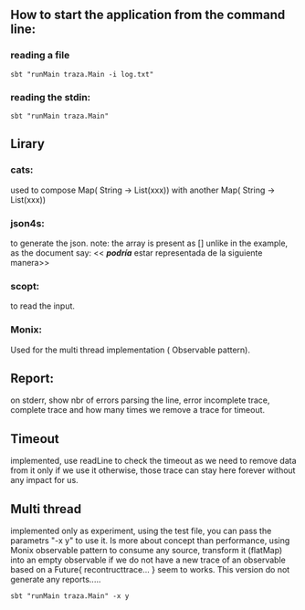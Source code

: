 ## How to start the application from the command line:


### reading a file

```
sbt "runMain traza.Main -i log.txt"
```

### reading the stdin:

```
sbt "runMain traza.Main"
```

## Lirary

### cats:
used to compose Map( String -> List(xxx)) with another Map( String -> List(xxx))

### json4s:
to generate the json. note: the array is present as [] unlike in the
example, as the document say:
<< ***podría*** estar representada de la siguiente manera>>

### scopt:
to read the input.

### Monix:
Used for the multi thread implementation ( Observable pattern).

## Report:
on stderr, show nbr of errors parsing the line,
error incomplete trace, complete trace and how many times
we remove a trace for timeout.



## Timeout
implemented, use readLine to check the timeout as we need to remove
data from it only if we use it otherwise, those trace can stay here
forever without any impact for us.

## Multi thread

implemented only as experiment, using the test file,
you can pass the parametrs "-x y" to use it. Is more about concept
than performance, using Monix observable pattern to consume any source,
transform it (flatMap) into an empty observable if we do not have a new
trace of an observable based on a Future{ recontructtrace... }
seem to works. This version do not generate any reports.....

```
sbt "runMain traza.Main" -x y
```

